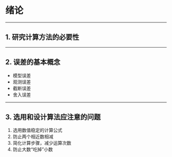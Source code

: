 # 绪论

--------------------------------------------------------------

## 1. 研究计算方法的必要性

-------------------------------------------------------------

## 2. 误差的基本概念

- 模型误差
- 观测误差
- 截断误差
- 舍入误差

---------------------------------------------------------------

## 3. 选用和设计算法应注意的问题

 1. 选用数值稳定的计算公式
 2. 防止两个相近数相减
 3. 简化计算步骤，减少运算次数
 4. 防止大数“吃掉”小数
